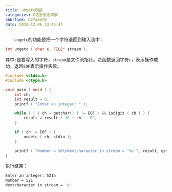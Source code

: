```yaml
---
title: ungetc函数
categories: C语言语法详解
abbrlink: b27a8e70
date: 2018-12-06 13:45:47
---
```

&emsp;&emsp;`ungetc`的功能是把一个字符退回到输入流中：

``` cpp
int ungetc ( char c, FILE* stream );
```

其中`c`是要写入的字符，`stream`是文件流指针。若函数返回字符`c`，表示操作成功，返回`EOF`表示操作失败。

``` cpp
#include <stdio.h>
#include <ctype.h>

void main ( void ) {
    int ch;
    int result = 0;
    printf ( "Enter an integer: " );

    while ( ( ( ch = getchar() ) != EOF ) && isdigit ( ch ) ) {
        result = result * 10 + ch - '0';
    }

    if ( ch != EOF ) {
        ungetc ( ch, stdin );
    }

    printf ( "Number = %d\nNextcharacter in stream = '%c'", result, getchar() );
}
```

执行结果：

``` bash
Enter an integer: 521a
Number = 521
Nextcharacter in stream = 'a'
```